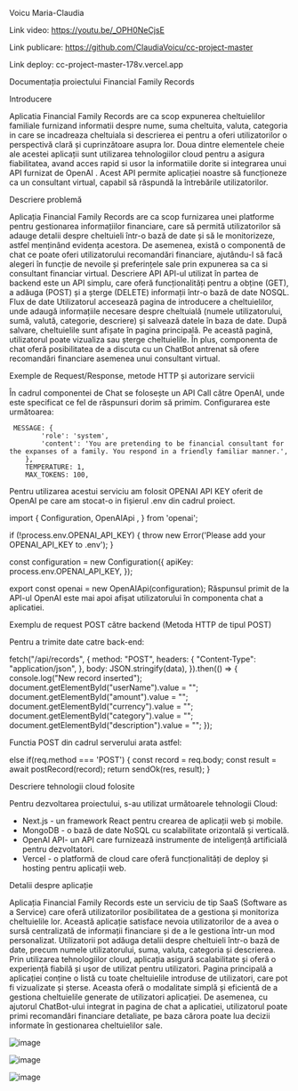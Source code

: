Voicu Maria-Claudia

Link video: https://youtu.be/_OPH0NeCjsE

Link publicare: https://github.com/ClaudiaVoicu/cc-project-master

Link deploy: cc-project-master-178v.vercel.app

Documentația proiectului Financial Family Records

Introducere

Aplicatia Financial Family Records are ca scop expunerea cheltuielilor familiale furnizand informatii despre nume, suma cheltuita, valuta, categoria in care se incadreaza cheltuiala si descrierea ei pentru a oferi utilizatorilor o perspectivă clară și cuprinzătoare asupra lor.
Doua dintre elementele cheie ale acestei aplicații sunt utilizarea tehnologiilor cloud pentru a asigura fiabilitatea, avand acces rapid si usor la informatiile dorite si integrarea unui API furnizat de OpenAI . Acest API permite aplicației noastre să funcționeze ca un consultant virtual, capabil să răspundă la întrebările utilizatorilor.

Descriere problemă

Aplicația Financial Family Records are ca scop furnizarea unei platforme pentru gestionarea informațiilor financiare, care să permită utilizatorilor să adauge detalii despre cheltuieli într-o bază de date și să le monitorizeze, astfel menținând evidența acestora.
De asemenea, există o componentă de chat ce poate oferi utilizatorului recomandări financiare, ajutându-l să facă alegeri în funcție de nevoile și preferințele sale prin expunerea sa ca si consultant financiar virtual.
Descriere API
API-ul utilizat în partea de backend este un API simplu, care oferă funcționalități pentru a obține (GET), a adăuga (POST) și a șterge (DELETE) informații într-o bază de date NOSQL.
Flux de date
Utilizatorul accesează pagina de introducere a cheltuielilor, unde adaugă informațiile necesare despre cheltuială (numele utilizatorului, sumă, valută, categorie, descriere) și salvează datele în baza de date. După salvare, cheltuielile sunt afișate în pagina principală. Pe această pagină, utilizatorul poate vizualiza sau șterge cheltuielile.
În plus, componenta de chat oferă posibilitatea de a discuta cu un ChatBot antrenat să ofere recomandări financiare asemenea unui consultant virtual.

Exemple de Request/Response, metode HTTP și autorizare servicii

În cadrul componentei de Chat se folosește un API Call către OpenAI, unde este specificat ce fel de răspunsuri dorim să primim. Configurarea este următoarea:

     MESSAGE: {
            'role': 'system',
            'content': 'You are pretending to be financial consultant for the expanses of a family. You respond in a friendly familiar manner.',
        },
        TEMPERATURE: 1,
        MAX_TOKENS: 100,
     
Pentru utilizarea acestui serviciu am folosit OPENAI API KEY oferit de OpenAI pe care am stocat-o in fișierul .env din cadrul proiect.

import { Configuration, OpenAIApi , } from 'openai';

if (!process.env.OPENAI_API_KEY) {
    throw new Error('Please add your OPENAI_API_KEY to .env');
}

const configuration = new Configuration({
    apiKey: process.env.OPENAI_API_KEY,
});

export const openai = new OpenAIApi(configuration);
Răspunsul primit de la API-ul OpenAI este mai apoi afișat utilizatorului în componenta chat a aplicatiei.

Exemplu de request POST către backend (Metoda HTTP de tipul POST)

Pentru a trimite date catre back-end: 

fetch("/api/records", {
                method: "POST",
                headers: {
                    "Content-Type": "application/json",
                },
                body: JSON.stringify(data),
            }).then(() => {
                console.log("New record inserted");
                document.getElementById("userName").value = "";
                document.getElementById("amount").value = "";
                document.getElementById("currency").value = "";
                document.getElementById("category").value = "";
                document.getElementById("description").value = "";
            });
						
Functia POST din cadrul serverului arata astfel:

else if(req.method === 'POST') {
        const record = req.body;
        const result = await postRecord(record);
        return sendOk(res, result);
    }

Descriere tehnologii cloud folosite

Pentru dezvoltarea proiectului, s-au utilizat următoarele tehnologii Cloud:
-	Next.js - un framework React pentru crearea de aplicații web și mobile.
-	MongoDB - o bază de date NoSQL cu scalabilitate orizontală și verticală.
-	OpenAI API- un API care furnizează instrumente de inteligență artificială pentru dezvoltatori.
-	Vercel - o platformă de cloud care oferă funcționalități de deploy și hosting pentru aplicații web.

Detalii despre aplicație

Aplicația Financial Family Records este un serviciu de tip SaaS (Software as a Service) care oferă utilizatorilor posibilitatea de a gestiona și monitoriza cheltuielile lor.
Această aplicație satisface nevoia utilizatorilor de a avea o sursă centralizată de informații financiare și de a le gestiona într-un mod personalizat. Utilizatorii pot adăuga detalii despre cheltuieli într-o bază de date, precum numele utilizatorului, suma, valuta, categoria și descrierea.
Prin utilizarea tehnologiilor cloud, aplicația asigură scalabilitate și oferă o experiență fiabilă și ușor de utilizat pentru utilizatori.
Pagina principală a aplicației conține o listă cu toate cheltuielile introduse de utilizatori, care pot fi vizualizate și șterse. Aceasta oferă o modalitate simplă și eficientă de a gestiona cheltuielile generate de utilizatori aplicației. 
De asemenea, cu ajutorul ChatBot-ului integrat in pagina de chat a aplicatiei, utilizatorul poate primi recomandări financiare detaliate, pe baza cărora poate lua decizii informate în gestionarea cheltuielilor sale.

![image](https://github.com/ClaudiaVoicu/cc-project-master/assets/91604317/ff093d20-8984-4444-9807-b2b7d5b17053)

![image](https://github.com/ClaudiaVoicu/cc-project-master/assets/91604317/6e91a0fd-4477-4b12-bc8b-11f0c707adf6)

![image](https://github.com/ClaudiaVoicu/cc-project-master/assets/91604317/105e7ac2-5682-441d-854e-09c5a3985efe)

 
 

